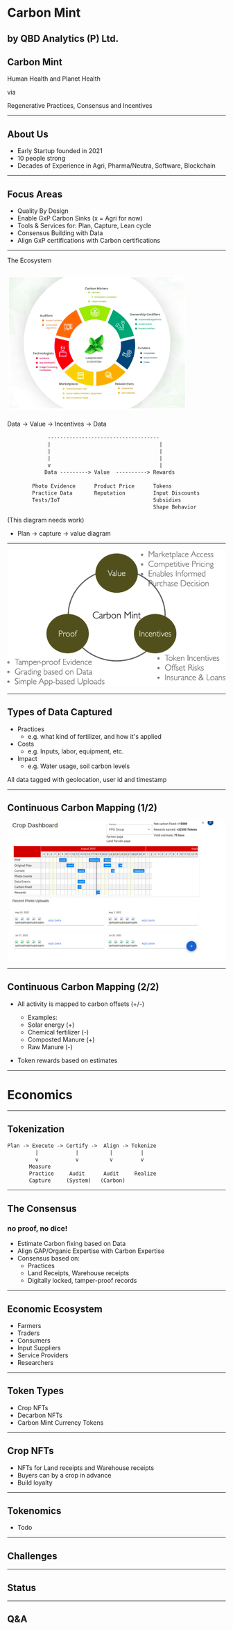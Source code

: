 # Carbon Mint
by QBD Analytics (P) Ltd.
---
## Carbon Mint

Human Health and Planet Health 

via 

Regenerative Practices, Consensus and Incentives

---
## About Us

* Early Startup founded in 2021
* 10 people strong
* Decades of Experience in Agri, Pharma/Neutra, Software, Blockchain

---
## Focus Areas

* Quality By Design
* Enable GxP Carbon Sinks (x = Agri for now)
* Tools & Services for: Plan, Capture, Lean cycle
* Consensus Building with Data
* Align GxP certifications with Carbon certifications

---
The Ecosystem

![Ecosystem](mint/images/cm-ecosystem.png)
---
Data -> Value -> Incentives -> Data


                 ------------------------------------
                 |                                   |
                 |                                   |
                 |                                   |
                 v                                   |
                Data ---------> Value  ----------> Rewards

            Photo Evidence      Product Price      Tokens
            Practice Data       Reputation         Input Discounts
            Tests/IoT                              Subsidies
                                                   Shape Behavior
 (This diagram needs work)

* Plan -> capture -> value diagram

---
![](mint/images/3-pillars.png)

---
## Types of Data Captured

* Practices
  * e.g. what kind of fertilizer, and how it's applied
* Costs
  * e.g. Inputs, labor, equipment, etc.
* Impact
  * e.g. Water usage, soil carbon levels

All data tagged with geolocation, user id and timestamp

---
## Continuous Carbon Mapping (1/2)

![continuous-mapping](mint/images/timelines.png)

---
## Continuous Carbon Mapping (2/2)

* All activity is mapped to carbon offsets (+/-)
  * Examples:
  * Solar energy (+)
  * Chemical fertilizer (-)
  * Composted Manure (+)
  * Raw Manure (-)

* Token rewards based on estimates

---

# Economics

---
## Tokenization

```
Plan -> Execute -> Certify ->  Align -> Tokenize
         |            |          |         |
         v            v          v         v
       Measure
       Practice     Audit      Audit     Realize
       Capture     (System)   (Carbon)
```
---
## The Consensus
### no proof, no dice!

* Estimate Carbon fixing based on Data
* Align GAP/Organic Expertise with Carbon Expertise
* Consensus based on:
  * Practices
  * Land Receipts, Warehouse receipts
  * Digitally locked, tamper-proof records

---

## Economic Ecosystem

* Farmers
* Traders
* Consumers
* Input Suppliers
* Service Providers
* Researchers

---

## Token Types

* Crop NFTs
* Decarbon NFTs
* Carbon Mint Currency Tokens

---

## Crop NFTs

* NFTs for Land receipts and Warehouse receipts
* Buyers can by a crop in advance
* Build loyalty

---
## Tokenomics

* Todo

---
## Challenges

---
## Status


---
## Q&A
